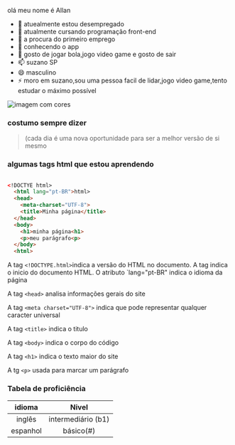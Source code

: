 olá meu nome é Allan

- 🔭 atuealmente estou desempregado
- 🌱 atualmente cursando programação front-end
- 👯 a procura do primeiro emprego
- 🤔 conhecendo o app
- 💬 gosto de jogar bola,jogo video game e gosto de sair 
- 📫 suzano SP
- 😄 masculino
- ⚡ moro em suzano,sou uma pessoa facil de lidar,jogo video game,tento estudar o máximo possível
  
![imagem com cores](https://png.pngtree.com/thumb_back/fh260/background/20230605/pngtree-bright-colors-is-poured-into-a-black-background-image_2885679.jpg)

### costumo sempre dizer
>
>(cada dia é uma nova oportunidade para ser a melhor versão de si mesmo
>
### algumas tags html que estou aprendendo

```html

<!DOCTYE html>
  <html lang="pt-BR">html>
  <head>
    <meta-charset="UTF-8">
    <title>Minha página</title>
  </head>
  <body>
    <h1>minha página<h1>
    <p>meu parágrafo<p>
  </body>
  <html>
```
A tag `<!DOCTYPE.html>`indica a versão do HTML no documento.
A tag <html lang="pt´BR"> indica o inicio do documento HTML. O atributo `lang="pt-BR" indica o idioma da página

  A tag `<head>` analisa informações gerais do site
  
  A tag `<meta charset="UTF-8">` indica que pode representar qualquer caracter universal 
  
  A tag `<title>` indica o titulo

  A tag `<body>` indica o corpo do código 
  
  A tag `<h1>` indica o texto maior do site
  
  A tg `<p>` usada para marcar um parágrafo

  ### Tabela de proficiência

  idioma | Nivel
  :-------: | :-------:
  inglês | intermediário (b1)
  espanhol | básico(#)

